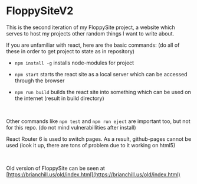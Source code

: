 # FloppySiteV2
This is the second iteration of my FloppySite project, a website which serves to host my projects other random things I want to write about.

If you are unfamiliar with react, here are the basic commands: (do all of these in order to get project to state as in repository)

- `npm install -g` installs node-modules for project

- `npm start` starts the react site as a local server which can be accessed through the browser

- `npm run build` builds the react site into something which can be used on the internet (result in build directory)

<br>

Other commands like `npm test` and `npm run eject` are important too, but not for this repo.
(do not mind vulnerabillities after install)

React Router 6 is used to switch pages. As a result, github-pages cannot be used (look it up, there are tons of problem due to it working on html5)

<br>

Old version of FloppySite can be seen at [https://brianchill.us/old/index.html](https://brianchill.us/old/index.html)
